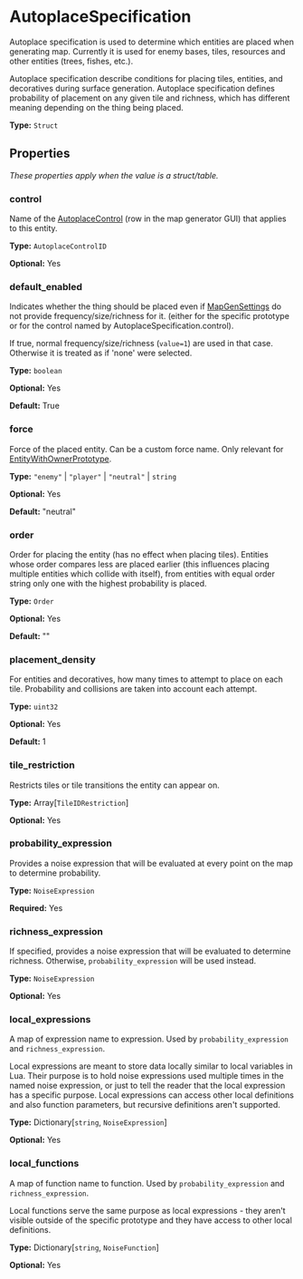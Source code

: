 # AutoplaceSpecification

Autoplace specification is used to determine which entities are placed when generating map. Currently it is used for enemy bases, tiles, resources and other entities (trees, fishes, etc.).

Autoplace specification describe conditions for placing tiles, entities, and decoratives during surface generation. Autoplace specification defines probability of placement on any given tile and richness, which has different meaning depending on the thing being placed.

**Type:** `Struct`

## Properties

*These properties apply when the value is a struct/table.*

### control

Name of the [AutoplaceControl](prototype:AutoplaceControl) (row in the map generator GUI) that applies to this entity.

**Type:** `AutoplaceControlID`

**Optional:** Yes

### default_enabled

Indicates whether the thing should be placed even if [MapGenSettings](runtime:MapGenSettings) do not provide frequency/size/richness for it. (either for the specific prototype or for the control named by AutoplaceSpecification.control).

If true, normal frequency/size/richness (`value=1`) are used in that case. Otherwise it is treated as if 'none' were selected.

**Type:** `boolean`

**Optional:** Yes

**Default:** True

### force

Force of the placed entity. Can be a custom force name. Only relevant for [EntityWithOwnerPrototype](prototype:EntityWithOwnerPrototype).

**Type:** `"enemy"` | `"player"` | `"neutral"` | `string`

**Optional:** Yes

**Default:** "neutral"

### order

Order for placing the entity (has no effect when placing tiles). Entities whose order compares less are placed earlier (this influences placing multiple entities which collide with itself), from entities with equal order string only one with the highest probability is placed.

**Type:** `Order`

**Optional:** Yes

**Default:** ""

### placement_density

For entities and decoratives, how many times to attempt to place on each tile. Probability and collisions are taken into account each attempt.

**Type:** `uint32`

**Optional:** Yes

**Default:** 1

### tile_restriction

Restricts tiles or tile transitions the entity can appear on.

**Type:** Array[`TileIDRestriction`]

**Optional:** Yes

### probability_expression

Provides a noise expression that will be evaluated at every point on the map to determine probability.

**Type:** `NoiseExpression`

**Required:** Yes

### richness_expression

If specified, provides a noise expression that will be evaluated to determine richness. Otherwise, `probability_expression` will be used instead.

**Type:** `NoiseExpression`

**Optional:** Yes

### local_expressions

A map of expression name to expression. Used by `probability_expression` and `richness_expression`.

Local expressions are meant to store data locally similar to local variables in Lua. Their purpose is to hold noise expressions used multiple times in the named noise expression, or just to tell the reader that the local expression has a specific purpose. Local expressions can access other local definitions and also function parameters, but recursive definitions aren't supported.

**Type:** Dictionary[`string`, `NoiseExpression`]

**Optional:** Yes

### local_functions

A map of function name to function. Used by `probability_expression` and `richness_expression`.

Local functions serve the same purpose as local expressions - they aren't visible outside of the specific prototype and they have access to other local definitions.

**Type:** Dictionary[`string`, `NoiseFunction`]

**Optional:** Yes

